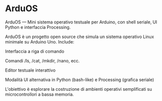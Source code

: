 # ArduOS
ArduOS — Mini sistema operativo testuale per Arduino, con shell seriale, UI Python e interfaccia Processing.

ArduOS è un progetto open source che simula un sistema operativo Linux minimale su Arduino Uno.
Include:

Interfaccia a riga di comando

Comandi /ls, /cat, /mkdir, /nano, ecc.

Editor testuale interattivo

Modalità UI alternativa in Python (bash-like) e Processing (grafica seriale)

L'obiettivo è esplorare la costruzione di ambienti operativi semplificati su microcontrollori a bassa memoria.
